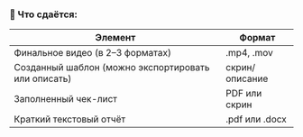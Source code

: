 ### **📎 Что сдаётся:**

| **Элемент** | **Формат** |
| --- | --- |
| Финальное видео (в 2–3 форматах) | .mp4, .mov |
| Созданный шаблон (можно экспортировать или описать) | скрин/описание |
| Заполненный чек-лист | PDF или скрин |
| Краткий текстовый отчёт | .pdf или .docx |